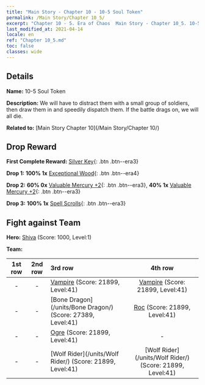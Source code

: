 ```yaml
---
title: "Main Story - Chapter 10 - 10-5 Soul Token"
permalink: /Main Story/Chapter 10_5/
excerpt: "Chapter 10 - 5. Era of Chaos  Main Story - Chapter 10_5. 10-5 Soul Token"
last_modified_at: 2021-04-14
locale: en
ref: "Chapter 10_5.md"
toc: false
classes: wide
---
```


## Details

 **Name:** 10-5 Soul Token

 **Description:** We will have to distract them with a small group of soldiers, then draw them in and speedily dispatch them. If the battle drags on, we will all die.

 **Related to:** [Main Story Chapter 10](/Main Story/Chapter 10/)

## Drop Reward

 **First Complete Reward:** [Silver Key](/Items/con_693/){: .btn .btn--era3}

 **Drop 1:** **100% 1x** [Exceptional Wood](/Items/mat_34/){: .btn .btn--era4}

 **Drop 2:** **60% 0x** [Valuable Mercury +2](/Items/mat_28/){: .btn .btn--era3}, **40% 1x** [Valuable Mercury +2](/Items/mat_28/){: .btn .btn--era3}

 **Drop 3:** **100% 1x** [Spell Scrolls](/Items/con_694/){: .btn .btn--era3}


## Fight against Team
 **Hero:** [Shiva](/heroes/Shiva/) (Score: 1000, Level:1)

 **Team:**


  | 1st row | 2nd row | 3rd row | 4th row |
  |:----:|:----:|:----|:----:|
  | - | - | [Vampire](/units/Vampire/) (Score: 21899, Level:41)  | [Vampire](/units/Vampire/) (Score: 21899, Level:41)  |
  | - | - | [Bone Dragon](/units/Bone Dragon/) (Score: 27389, Level:41)  | [Roc](/units/Roc/) (Score: 21899, Level:41)  |
  | - | - | [Ogre](/units/Ogre/) (Score: 21899, Level:41)  | - |
  | - | - | [Wolf Rider](/units/Wolf Rider/) (Score: 21899, Level:41)  | [Wolf Rider](/units/Wolf Rider/) (Score: 21899, Level:41)  |


